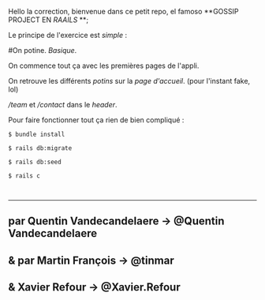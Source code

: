 Hello la correction, bienvenue dans ce petit repo, el famoso **GOSSIP PROJECT EN *RAAILS* **;

Le principe de l'exercice est *simple* : 

#On potine. *Basique*.

On commence tout ça avec les premières pages de l'appli.

On retrouve les différents _potins_ sur la *page d'accueil*. (pour l'instant fake, lol)

_/team_ et _/contact_ dans le *header*.

Pour faire fonctionner tout ça rien de bien compliqué : 
~~~~~~~~~~~~~~~~~~~~
$ bundle install

$ rails db:migrate

$ rails db:seed

$ rails c



~~~~~~~~~~~~~~~~~~~~
------

par Quentin Vandecandelaere -> @Quentin Vandecandelaere
------

&
par Martin François -> @tinmar
------

&
Xavier Refour -> @Xavier.Refour
------
